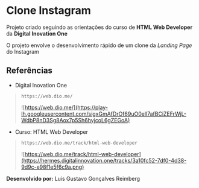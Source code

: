 # Clone Instagram

Projeto criado seguindo as orientações do curso de **HTML Web Developer** da **Digital Inovation One**

O projeto envolve o desenvolvimento rápido de um clone da *Landing Page* do Instagram

## Referências
- Digital Inovation One 
> ```
> https://web.dio.me/
> ```
>![https://web.dio.me/](https://play-lh.googleusercontent.com/sigxGmAfDrOf69uO0ell7afBCiZEFrWjL-WdbP8nD3Sg8Aox7p5Sh6hyjcoL6gZEGoA) 

- Curso: HTML Web Developer 
> ```
> https://web.dio.me/track/html-web-developer
> ```
>![https://web.dio.me/track/html-web-developer](https://hermes.digitalinnovation.one/tracks/3a10fc52-7df0-4d38-9d9c-e98f1e5f6c9a.png)

**Desenvolvido por:**
Luis Gustavo Gonçalves Reimberg